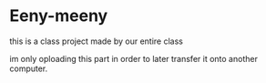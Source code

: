 # Eeny-meeny
this is a class project made by our entire class

im only oploading this part in order to later transfer it onto another computer.
